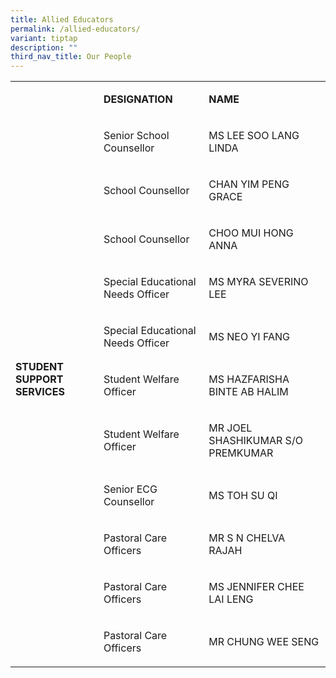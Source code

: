 ```yaml
---
title: Allied Educators
permalink: /allied-educators/
variant: tiptap
description: ""
third_nav_title: Our People
---
```

<table style="minWidth: 75px">
<colgroup>
<col>
<col>
<col>
</colgroup>
<tbody>
<tr>
<td rowspan="1" colspan="1">
<p></p>
</td>
<td rowspan="1" colspan="1">
<p><strong>DESIGNATION</strong>
</p>
</td>
<td rowspan="1" colspan="1">
<p><strong>NAME</strong>
</p>
</td>
</tr>
<tr>
<td rowspan="11" colspan="1">
<p><strong>STUDENT SUPPORT SERVICES <br><br>&nbsp;</strong>
</p>
</td>
<td rowspan="1" colspan="1">
<p>Senior School Counsellor</p>
</td>
<td rowspan="1" colspan="1">
<p>MS LEE SOO LANG LINDA</p>
</td>
</tr>
<tr>
<td rowspan="1" colspan="1">
<p>School Counsellor</p>
</td>
<td rowspan="1" colspan="1">
<p>CHAN YIM PENG GRACE</p>
</td>
</tr>
<tr>
<td rowspan="1" colspan="1">
<p>School Counsellor</p>
</td>
<td rowspan="1" colspan="1">
<p>CHOO MUI HONG ANNA</p>
</td>
</tr>
<tr>
<td rowspan="1" colspan="1">
<p>Special Educational Needs Officer</p>
</td>
<td rowspan="1" colspan="1">
<p>MS MYRA SEVERINO LEE</p>
</td>
</tr>
<tr>
<td rowspan="1" colspan="1">
<p>Special Educational Needs Officer</p>
</td>
<td rowspan="1" colspan="1">
<p>MS NEO YI FANG</p>
</td>
</tr>
<tr>
<td rowspan="1" colspan="1">
<p>Student Welfare Officer</p>
</td>
<td rowspan="1" colspan="1">
<p>MS HAZFARISHA BINTE AB HALIM</p>
</td>
</tr>
<tr>
<td rowspan="1" colspan="1">
<p>Student Welfare Officer</p>
</td>
<td rowspan="1" colspan="1">
<p>MR JOEL SHASHIKUMAR S/O PREMKUMAR</p>
</td>
</tr>
<tr>
<td rowspan="1" colspan="1">
<p>Senior ECG Counsellor</p>
</td>
<td rowspan="1" colspan="1">
<p>MS TOH SU QI</p>
</td>
</tr>
<tr>
<td rowspan="1" colspan="1">
<p>Pastoral Care Officers</p>
</td>
<td rowspan="1" colspan="1">
<p>MR S N CHELVA RAJAH</p>
</td>
</tr>
<tr>
<td rowspan="1" colspan="1">
<p>Pastoral Care Officers</p>
</td>
<td rowspan="1" colspan="1">
<p>MS JENNIFER CHEE LAI LENG</p>
</td>
</tr>
<tr>
<td rowspan="1" colspan="1">
<p>Pastoral Care Officers</p>
</td>
<td rowspan="1" colspan="1">
<p>MR CHUNG WEE SENG</p>
</td>
</tr>
</tbody>
</table>
<p></p>